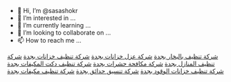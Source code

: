 - 👋 Hi, I’m @sasashokr
- 👀 I’m interested in ...
- 🌱 I’m currently learning ...
- 💞️ I’m looking to collaborate on ...
- 📫 How to reach me ...

<!---
sasashokr/sasashokr is a ✨ special ✨ repository because its `README.md` (this file) appears on your GitHub profile.
You can click the Preview link to take a look at your changes.
--->
<a href="https://www.zahra-clean.com/%D8%B4%D8%B1%D9%83%D8%A7%D8%AA/%D8%B4%D8%B1%D9%83%D8%A9-%D8%AA%D9%86%D8%B8%D9%8A%D9%81-%D8%A8%D8%A7%D9%84%D8%A8%D8%AE%D8%A7%D8%B1-%D8%A8%D8%AC%D8%AF%D8%A9-0541351926-%D8%B4%D8%B1%D9%83%D8%A9-%D8%A7%D9%84%D9%82%D8%A7%D8%A6%D8%AF/">شركة تنظيف بالبخار بجدة</a>
 <a href="https://www.zahra-clean.com/%D8%B4%D8%B1%D9%83%D8%A7%D8%AA/%D8%B4%D8%B1%D9%83%D8%A9-%D8%AA%D9%86%D8%B8%D9%8A%D9%81-%D8%A8%D8%A7%D9%84%D8%A8%D8%AE%D8%A7%D8%B1-%D8%A8%D8%AC%D8%AF%D8%A9-0541351926-%D8%B4%D8%B1%D9%83%D8%A9-%D8%A7%D9%84%D9%82%D8%A7%D8%A6%D8%AF/">شركة عزل خزانات بجدة</a>
<a href="https://www.zahra-clean.com/%D8%B4%D8%B1%D9%83%D8%A7%D8%AA/%D8%B4%D8%B1%D9%83%D9%87-%D8%AA%D9%86%D8%B8%D9%8A%D9%81-%D8%AE%D8%B2%D8%A7%D9%86%D8%A7%D8%AA-%D8%A8%D8%AC%D8%AF%D9%87/">شركة تنظيف خزانات بجدة</a>
<a href="https://www.zahra-clean.com/%D8%B4%D8%B1%D9%83%D8%A7%D8%AA/%D8%B4%D8%B1%D9%83%D8%A9-%D8%AA%D9%86%D8%B8%D9%8A%D9%81-%D8%A7%D9%84%D9%85%D9%86%D8%A7%D8%B2%D9%84-%D8%A8%D8%AC%D8%AF%D8%A9/">شركة تنظيف المنازل بجدة</a>
<a href="https://www.zahra-clean.com/%D8%B4%D8%B1%D9%83%D8%A7%D8%AA/%D8%B4%D8%B1%D9%83%D8%A9-%D9%85%D9%83%D8%A7%D9%81%D8%AD%D8%A9-%D8%AD%D8%B4%D8%B1%D8%A7%D8%AA-%D8%A8%D8%AC%D8%AF%D8%A9/">شركة مكافحة حشرات بجدة</a>
<a href="https://www.zahra-clean.com/%D8%B4%D8%B1%D9%83%D8%A7%D8%AA/%D8%B4%D8%B1%D9%83%D8%A9-%D8%A7%D9%84%D9%82%D8%A7%D8%A6%D8%AF-%D8%A7%D9%84%D8%AE%D9%84%D9%8A%D8%AC%D9%8A-%D8%AA%D9%86%D8%B8%D9%8A%D9%81-%D8%AF%D9%83%D8%AA-%D8%A7%D9%84%D9%85%D9%83%D9%8A%D9%81%D8%A7%D8%AA-%D8%A8%D8%AC%D8%AF%D8%A9---0503/">شركة تنظيف دكت المكيفات بجدة</a>
<a href="https://www.zahra-clean.com/%D8%B4%D8%B1%D9%83%D8%A7%D8%AA/%D8%A7%D9%81%D8%B6%D9%84-%D8%B4%D8%B1%D9%83%D8%A9-%D8%AA%D9%86%D8%B8%D9%8A%D9%81-%D8%AE%D8%B2%D8%A7%D9%86%D8%A7%D8%AA-%D8%A7%D9%84%D9%88%D9%82%D9%88%D8%AF-%D8%A8%D8%AC%D8%AF%D8%A9---0503012673/">شركة تنظيف خزانات الوقود بجدة</a>
<a href="https://www.zahra-clean.com/%D8%B4%D8%B1%D9%83%D8%A7%D8%AA/%D8%A7%D9%81%D8%B6%D9%84-%D8%B4%D8%B1%D9%83%D8%A9-%D8%AA%D9%86%D8%B3%D9%8A%D9%82-%D8%AD%D8%AF%D8%A7%D8%A6%D9%82-%D8%A8%D8%AC%D8%AF%D8%A9/">شركة تنسيق حدائق بجدة</a>
<a href="https://www.zahra-clean.com/%D8%B4%D8%B1%D9%83%D8%A7%D8%AA/%D8%B4%D8%B1%D9%83%D8%A9-%D8%AA%D9%86%D8%B8%D9%8A%D9%81-%D9%85%D9%83%D9%8A%D9%81%D8%A7%D8%AA-%D8%A8%D8%AC%D8%AF%D8%A9-0541351926/">شركة تنظيف مكيفات بجدة</a>
